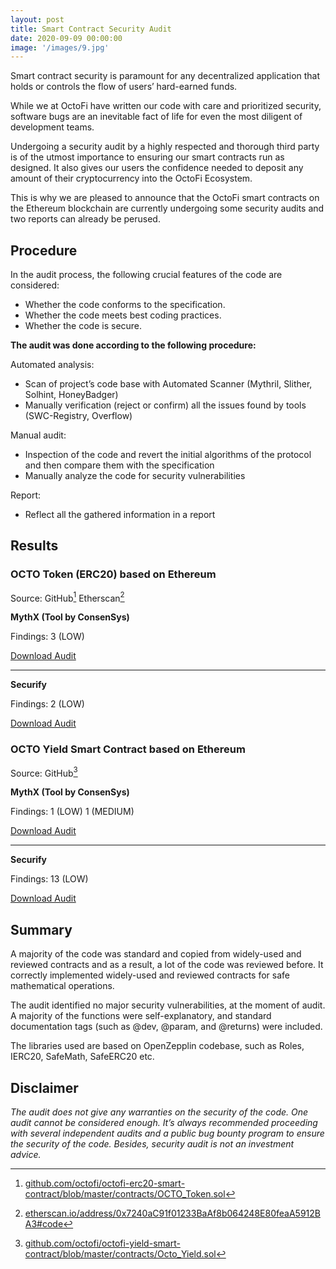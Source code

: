 ```yaml
---
layout: post
title: Smart Contract Security Audit
date: 2020-09-09 00:00:00
image: '/images/9.jpg'
---
```


Smart contract security is paramount for any decentralized application that holds or controls the flow of users’ hard-earned funds. 

While we at OctoFi have written our code with care and prioritized security, software bugs are an inevitable fact of life for even the most diligent of development teams. 

Undergoing a security audit by a highly respected and thorough third party is of the utmost importance to ensuring our smart contracts run as designed. It also gives our users the confidence needed to deposit any amount of their cryptocurrency into the OctoFi Ecosystem.

This is why we are pleased to announce that the OctoFi smart contracts on the Ethereum blockchain are currently undergoing some security audits and two reports can already be perused.

## Procedure

In the audit process, the following crucial features of the code are considered:

- Whether the code conforms to the specification. 
- Whether the code meets best coding practices.
- Whether the code is secure.


**The audit was done according to the following procedure:**

Automated analysis:

- Scan of project’s code base with Automated Scanner (Mythril, Slither, Solhint, HoneyBadger)
- Manually verification (reject or confirm) all the issues found by tools (SWC-Registry, Overflow)

Manual audit:

- Inspection of the code and revert the initial algorithms of the protocol and then compare them with the specification
- Manually analyze the code for security vulnerabilities

Report:

- Reflect all the gathered information in a report

## Results

### OCTO Token (ERC20) based on Ethereum

Source: GitHub[^1] Etherscan[^2]

**MythX (Tool by ConsenSys)**

Findings: 3 (LOW)

[Download Audit](https://github.com/octofi/octofi-smart-contract-audits/raw/master/octo-token/MythX_Audit_OCTO_Token_Contract.pdf)

---

**Securify**

Findings: 2 (LOW)

[Download Audit](https://github.com/octofi/octofi-smart-contract-audits/raw/master/octo-token/Securify_Audit_OCTO_Token_Contract.pdf)

### OCTO Yield Smart Contract based on Ethereum

Source: GitHub[^3]

**MythX (Tool by ConsenSys)**

Findings: 1 (LOW) 1 (MEDIUM)

[Download Audit](https://github.com/octofi/octofi-smart-contract-audits/raw/master/octo-yield/MythX_Audit_OCTO_Yield_Contract.pdf)

---

**Securify** 

Findings: 13 (LOW)

[Download Audit](https://github.com/octofi/octofi-smart-contract-audits/raw/master/octo-yield/Securify_Audit_OCTO_Yield_Contract.pdf)

## Summary

A majority of the code was standard and copied from widely-used and reviewed contracts and as a result, a lot of the code was reviewed before. It correctly implemented widely-used and reviewed contracts for safe mathematical operations. 

The audit identified no major security vulnerabilities, at the moment of audit. A majority of the functions were self-explanatory, and standard documentation tags (such as @dev, @param, and @returns) were included.

The libraries used are based on OpenZepplin codebase, such as Roles, IERC20, SafeMath, SafeERC20 etc.


## Disclaimer

*The audit does not give any warranties on the security of the code. One audit cannot be considered enough. It’s always recommended proceeding with several independent audits and a public bug bounty program to ensure the security of the code. Besides, security audit is not an investment advice.*


[^1]: [github.com/octofi/octofi-erc20-smart-contract/blob/master/contracts/OCTO_Token.sol](https://github.com/octofi/octofi-erc20-smart-contract/blob/master/contracts/OCTO_Token.sol)
[^2]: [etherscan.io/address/0x7240aC91f01233BaAf8b064248E80feaA5912BA3#code](https://etherscan.io/address/0x7240aC91f01233BaAf8b064248E80feaA5912BA3#code)
[^3]: [github.com/octofi/octofi-yield-smart-contract/blob/master/contracts/Octo_Yield.sol](https://github.com/octofi/octofi-yield-smart-contract/blob/master/contracts/Octo_Yield.sol)
